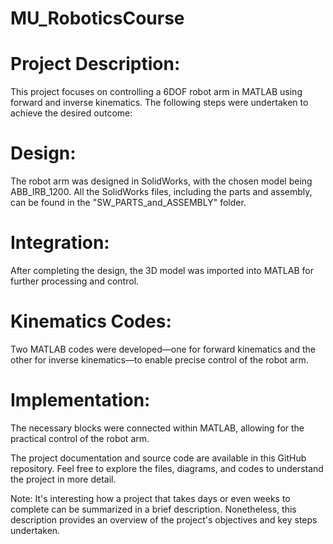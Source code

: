 # MU_RoboticsCourse

# Project Description:

This project focuses on controlling a 6DOF robot arm in MATLAB using forward and inverse kinematics. The following steps were undertaken to achieve the desired outcome:

# Design: 
The robot arm was designed in SolidWorks, with the chosen model being ABB_IRB_1200. All the SolidWorks files, including the parts and assembly, can be found in the "SW_PARTS_and_ASSEMBLY" folder.

# Integration: 
After completing the design, the 3D model was imported into MATLAB for further processing and control.

# Kinematics Codes:
Two MATLAB codes were developed—one for forward kinematics and the other for inverse kinematics—to enable precise control of the robot arm.

# Implementation: 
The necessary blocks were connected within MATLAB, allowing for the practical control of the robot arm.

The project documentation and source code are available in this GitHub repository. Feel free to explore the files, diagrams, and codes to understand the project in more detail.

Note: It's interesting how a project that takes days or even weeks to complete can be summarized in a brief description. Nonetheless, this description provides an overview of the project's objectives and key steps undertaken.


